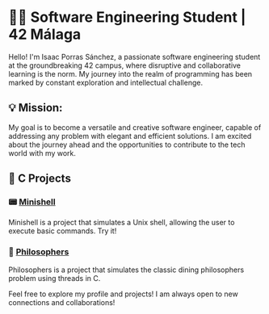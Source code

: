 # 👨‍💻 Software Engineering Student | 42 Málaga

Hello! I'm Isaac Porras Sánchez, a passionate software engineering student at the groundbreaking 42 campus, where disruptive and collaborative learning is the norm. My journey into the realm of programming has been marked by constant exploration and intellectual challenge.

## 💡 Mission:

My goal is to become a versatile and creative software engineer, capable of addressing any problem with elegant and efficient solutions. I am excited about the journey ahead and the opportunities to contribute to the tech world with my work.

## 🚀 C Projects

### 📟 [Minishell](https://github.com/iisaacc/git_minishell)
Minishell is a project that simulates a Unix shell, allowing the user to execute basic commands. Try it!

### 🍝 [Philosophers](https://github.com/iisaacc/CCursus/tree/main/Rank03/philosophers)
Philosophers is a project that simulates the classic dining philosophers problem using threads in C.

Feel free to explore my profile and projects! I am always open to new connections and collaborations!
